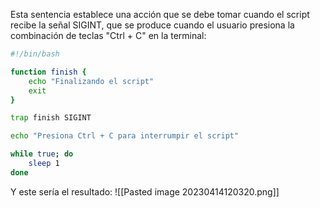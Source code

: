 Esta sentencia establece una acción que se debe tomar cuando el script recibe la señal SIGINT, que se produce cuando el usuario presiona la combinación de teclas "Ctrl + C" en la terminal:
```bash
#!/bin/bash

function finish {
    echo "Finalizando el script"
    exit
}

trap finish SIGINT

echo "Presiona Ctrl + C para interrumpir el script"

while true; do
    sleep 1
done
```
Y este sería el resultado:
![[Pasted image 20230414120320.png]]
